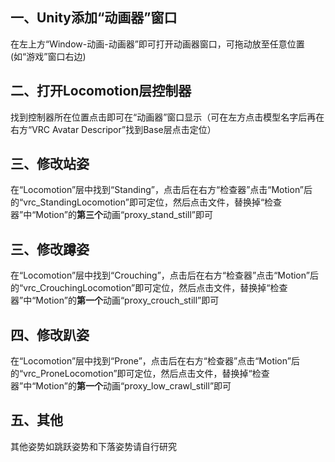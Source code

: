 ## 一、Unity添加“动画器”窗口

在左上方“Window-动画-动画器”即可打开动画器窗口，可拖动放至任意位置(如“游戏”窗口右边)

## 二、打开Locomotion层控制器

找到控制器所在位置点击即可在“动画器”窗口显示（可在左方点击模型名字后再在右方“VRC Avatar Descripor”找到Base层点击定位）

## 三、修改站姿

在“Locomotion”层中找到“Standing”，点击后在右方“检查器”点击“Motion”后的“vrc_StandingLocomotion”即可定位，然后点击文件，替换掉“检查器”中“Motion”的**第三个**动画“proxy_stand_still”即可

## 三、修改蹲姿

在“Locomotion”层中找到“Crouching”，点击后在右方“检查器”点击“Motion”后的“vrc_CrouchingLocomotion”即可定位，然后点击文件，替换掉“检查器”中“Motion”的**第一个**动画“proxy_crouch_still”即可

## 四、修改趴姿

在“Locomotion”层中找到“Prone”，点击后在右方“检查器”点击“Motion”后的“vrc_ProneLocomotion”即可定位，然后点击文件，替换掉“检查器”中“Motion”的**第一个**动画“proxy_low_crawl_still”即可

## 五、其他

其他姿势如跳跃姿势和下落姿势请自行研究